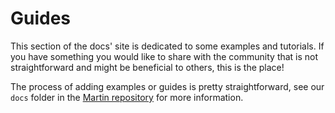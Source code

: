 # Guides

This section of the docs' site is dedicated to some examples and tutorials.
If you have something you would like to share with the community that is not straightforward and might be beneficial to others, this is the place!

The process of adding examples or guides is pretty straightforward, see our `docs` folder in the [Martin repository](https://github.com/maplibre/martin) for more information.
